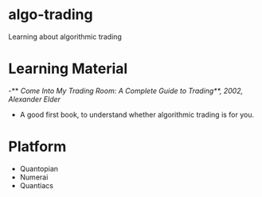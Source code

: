 # algo-trading
Learning about algorithmic trading

# Learning Material
-** _Come Into My Trading Room: A Complete Guide to Trading**, 2002, Alexander Elder_ 
  - A good first book, to understand whether algorithmic trading is for you.
  
# Platform
- Quantopian
- Numerai
- Quantiacs
